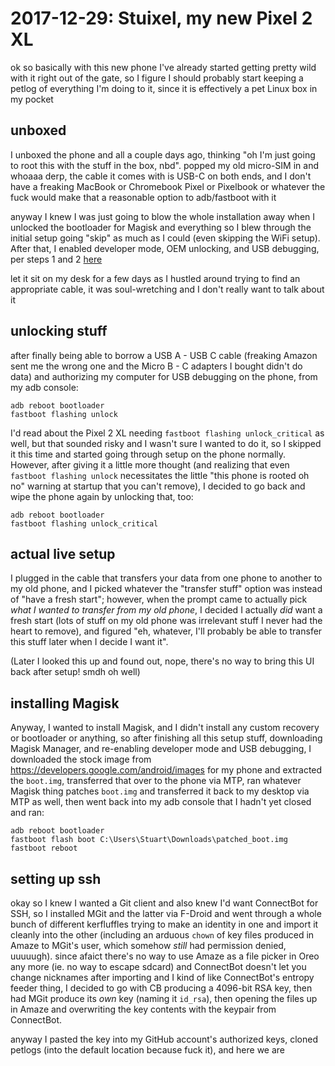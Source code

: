 # 2017-12-29: Stuixel, my new Pixel 2 XL

ok so basically with this new phone I've already started getting pretty wild with it right out of the gate, so I figure I should probably start keeping a petlog of everything I'm doing to it, since it is effectively a pet Linux box in my pocket

## unboxed

I unboxed the phone and all a couple days ago, thinking "oh I'm just going to root this with the stuff in the box, nbd". popped my old micro-SIM in and whoaaa derp, the cable it comes with is USB-C on both ends, and I don't have a freaking MacBook or Chromebook Pixel or Pixelbook or whatever the fuck would make that a reasonable option to adb/fastboot with it

anyway I knew I was just going to blow the whole installation away when I unlocked the bootloader for Magisk and everything so I blew through the initial setup going "skip" as much as I could (even skipping the WiFi setup). After that, I enabled developer mode, OEM unlocking, and USB debugging, per steps 1 and 2 [here](https://android.gadgethacks.com/how-to/unlock-bootloader-your-pixel-2-pixel-2-xl-0180707/)

let it sit on my desk for a few days as I hustled around trying to find an appropriate cable, it was soul-wretching and I don't really want to talk about it

## unlocking stuff

after finally being able to borrow a USB A - USB C cable (freaking Amazon sent me the wrong one and the Micro B - C adapters I bought didn't do data) and authorizing my computer for USB debugging on the phone, from my adb console:

```
adb reboot bootloader
fastboot flashing unlock
```

I'd read about the Pixel 2 XL needing `fastboot flashing unlock_critical` as well, but that sounded risky and I wasn't sure I wanted to do it, so I skipped it this time and started going through setup on the phone normally. However, after giving it a little more thought (and realizing that even `fastboot flashing unlock` necessitates the little "this phone is rooted oh no" warning at startup that you can't remove), I decided to go back and wipe the phone again by unlocking that, too:

```
adb reboot bootloader
fastboot flashing unlock_critical
```

## actual live setup

I plugged in the cable that transfers your data from one phone to another to my old phone, and I picked whatever the "transfer stuff" option was instead of "have a fresh start"; however, when the prompt came to actually pick *what I wanted to transfer from my old phone*, I decided I actually *did* want a fresh start (lots of stuff on my old phone was irrelevant stuff I never had the heart to remove), and figured "eh, whatever, I'll probably be able to transfer this stuff later when I decide I want it".

(Later I looked this up and found out, nope, there's no way to bring this UI back after setup! smdh oh well)

## installing Magisk

Anyway, I wanted to install Magisk, and I didn't install any custom recovery or bootloader or anything, so after finishing all this setup stuff, downloading Magisk Manager, and re-enabling developer mode and USB debugging, I downloaded the stock image from https://developers.google.com/android/images for my phone and extracted the `boot.img`, transferred that over to the phone via MTP, ran whatever Magisk thing patches `boot.img` and transferred it back to my desktop via MTP as well, then went back into my adb console that I hadn't yet closed and ran:

```
adb reboot bootloader
fastboot flash boot C:\Users\Stuart\Downloads\patched_boot.img
fastboot reboot
```

## setting up ssh

okay so I knew I wanted a Git client and also knew I'd want ConnectBot for SSH, so I installed MGit and the latter via F-Droid and went through a whole bunch of different kerfluffles trying to make an identity in one and import it cleanly into the other (including an arduous `chown` of key files produced in Amaze to MGit's user, which somehow *still* had permission denied, uuuuugh). since afaict there's no way to use Amaze as a file picker in Oreo any more (ie. no way to escape sdcard) and ConnectBot doesn't let you change nicknames after importing and I kind of like ConnectBot's entropy feeder thing, I decided to go with CB producing a 4096-bit RSA key, then had MGit produce its *own* key (naming it `id_rsa`), then opening the files up in Amaze and overwriting the key contents with the keypair from ConnectBot.

anyway I pasted the key into my GitHub account's authorized keys, cloned petlogs (into the default location because fuck it), and here we are
